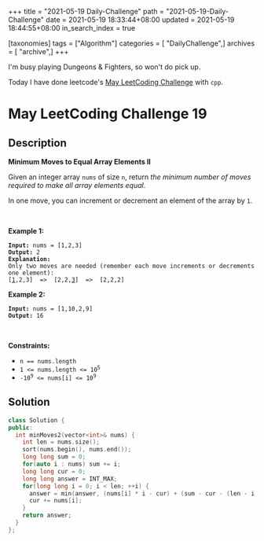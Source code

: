 +++
title = "2021-05-19 Daily-Challenge"
path = "2021-05-19-Daily-Challenge"
date = 2021-05-19 18:33:44+08:00
updated = 2021-05-19 18:44:55+08:00
in_search_index = true

[taxonomies]
tags = ["Algorithm"]
categories = [ "DailyChallenge",]
archives = [ "archive",]
+++

I'm busy playing Dungeons & Fighters, so won't do pick up.

Today I have done leetcode's [May LeetCoding Challenge](https://leetcode.com/explore/challenge/card/may-leetcoding-challenge-2021/600/week-3-may-15th-may-21st/3748/) with `cpp`.

<!-- more -->

# May LeetCoding Challenge 19

## Description

**Minimum Moves to Equal Array Elements II**

<p>Given an integer array <code>nums</code> of size <code>n</code>, return <em>the minimum number of moves required to make all array elements equal</em>.</p>

<p>In one move, you can increment or decrement an element of the array by <code>1</code>.</p>

<p>&nbsp;</p>
<p><strong>Example 1:</strong></p>

<pre><code><strong>Input:</strong> nums = [1,2,3]
<strong>Output:</strong> 2
<strong>Explanation:</strong>
Only two moves are needed (remember each move increments or decrements one element):
[<u>1</u>,2,3]  =&gt;  [2,2,<u>3</u>]  =&gt;  [2,2,2]
</pre></code>

<p><strong>Example 2:</strong></p>

<pre><code><strong>Input:</strong> nums = [1,10,2,9]
<strong>Output:</strong> 16
</pre></code>

<p>&nbsp;</p>
<p><strong>Constraints:</strong></p>

<ul>
	<li><code>n == nums.length</code></li>
	<li><code>1 &lt;= nums.length &lt;= 10<sup>5</sup></code></li>
	<li><code>-10<sup>9</sup> &lt;= nums[i] &lt;= 10<sup>9</sup></code></li>
</ul>

## Solution

``` cpp
class Solution {
public:
  int minMoves2(vector<int>& nums) {
    int len = nums.size();
    sort(nums.begin(), nums.end());
    long long sum = 0;
    for(auto i : nums) sum += i;
    long long cur = 0;
    long long answer = INT_MAX;
    for(long long i = 0; i < len; ++i) {
      answer = min(answer, (nums[i] * i - cur) + (sum - cur - (len - i) * nums[i]));
      cur += nums[i];
    }
    return answer;
  }
};
```
